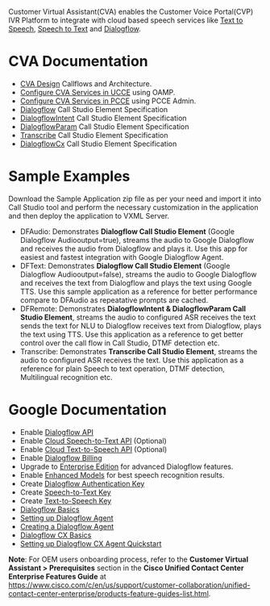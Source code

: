 Customer Virtual Assistant(CVA) enables the Customer Voice Portal(CVP) IVR Platform to integrate with cloud based speech services like  [Text to Speech](https://cloud.google.com/text-to-speech/), [Speech to Text](https://cloud.google.com/speech-to-text/) and [Dialogflow](https://cloud.google.com/text-to-speech/docs/).
# CVA Documentation
* [CVA Design](https://www.cisco.com/c/en/us/td/docs/voice_ip_comm/cust_contact/contact_center/icm_enterprise/icm_enterprise_12_5_1/design/guide/ucce_b_soldg-for-unified-cce-12_5/ucce_b_soldg-for-unified-cce-12_5_chapter_01000.html#concept_504D901FE4FB5DA0D6F0701E4BFC4CA3)  Callflows and Architecture.
* [Configure CVA Services in UCCE](https://www.cisco.com/c/en/us/td/docs/voice_ip_comm/cust_contact/contact_center/customer_voice_portal/cvp_12_5/administration/guide/ccvp_b_1251-administration-guide-for-cisco-unified-customer-voice-portal/ccvp_b_1251-administration-guide-for-cisco-unified-customer-voice-portal_chapter_01.html#topic_39D6199BE6CBA2F5472BC57F4DD5D465) using OAMP.
* [Configure CVA Services in PCCE](https://www.cisco.com/c/en/us/td/docs/voice_ip_comm/cust_contact/contact_center/pcce/pcce_12_5_1/configuration/guide/pcce_b_admin-and-config-guide_12_5/pcce_b_admin-and-config-guide_12_5_chapter_011.html#concept_F7500EC077579D73709659B08E642C69) using PCCE Admin.
* [Dialogflow](https://www.cisco.com/c/en/us/td/docs/voice_ip_comm/cust_contact/contact_center/customer_voice_portal/cvp_12_5/reference/guide/ccvp_b_1251-element-specification-guide-cvp/ccvp_b_1251-element-specification-guide-cvp_chapter_0111001.html) Call Studio Element Specification
* [DialogflowIntent](https://www.cisco.com/c/en/us/td/docs/voice_ip_comm/cust_contact/contact_center/customer_voice_portal/cvp_12_5/reference/guide/ccvp_b_1251-element-specification-guide-cvp/ccvp_b_1251-element-specification-guide-cvp_chapter_0111011.html) Call Studio Element Specification
* [DialogflowParam](https://www.cisco.com/c/en/us/td/docs/voice_ip_comm/cust_contact/contact_center/customer_voice_portal/cvp_12_5/reference/guide/ccvp_b_1251-element-specification-guide-cvp/ccvp_b_1251-element-specification-guide-cvp_chapter_0111100.html) Call Studio Element Specification
* [Transcribe](https://www.cisco.com/c/en/us/td/docs/voice_ip_comm/cust_contact/contact_center/customer_voice_portal/cvp_12_5/reference/guide/ccvp_b_1251-element-specification-guide-cvp/ccvp_b_1251-element-specification-guide-cvp_chapter_0111010.html) Call Studio Element Specification
* [DialogflowCx](https://www.cisco.com/c/en/us/td/docs/voice_ip_comm/cust_contact/contact_center/customer_voice_portal/cvp_12_6/elementspecification/guide/ccvp_b_1261-element-specifications-guide/ccvp_m_1261-dialogflowcx-element.html) Call Studio Element Specification
# Sample Examples
Download the Sample Application zip file as per your need and import it into Call Studio tool and perform the necessary customization in the application and then deploy the application to VXML Server.
* DFAudio: Demonstrates **Dialogflow Call Studio Element** (Google Dialogflow Audiooutput=true), streams the audio to Google Dialogflow and receives the audio from Dialogflow and plays it. Use this app for easiest and fastest integration with Google Dialogflow Agent.
* DFText: Demonstrates **Dialogflow Call Studio Element** (Google Dialogflow Audiooutput=false), streams the audio to Google Dialogflow and receives the text from Dialogflow and plays the text using Google TTS. Use this sample application as a reference for better performance compare to DFAudio as repeatative prompts are cached.
* DFRemote: Demonstrates **DialogflowIntent & DialogflowParam Call Studio Element**, streams the audio to configured ASR receives the text sends the text for NLU to Dialogflow receives text from Dialogflow, plays the text using TTS. Use this application as a reference to get better control over the call flow in Call Studio, DTMF detection etc.
* Transcribe: Demonstrates **Transcribe Call Studio Element**, streams the audio to configured ASR receives the text. Use this application as a reference for plain Speech to text operation, DTMF detection, Multilingual recognition etc.
# Google Documentation
* Enable [Dialogflow API](https://cloud.google.com/dialogflow/docs/quick/setup#api)
* Enable [Cloud Speech-to-Text API](https://cloud.google.com/apis/docs/getting-started#enabling_apis) (Optional)
* Enable [Cloud Text-to-Speech API](https://cloud.google.com/apis/docs/getting-started#enabling_apis) (Optional)
* Enable [Dialogflow Billing](https://cloud.google.com/dialogflow/docs/quick/setup#billing)
* Upgrade to [Enterprise Edition](https://cloud.google.com/dialogflow/docs/editions#choose_an_edition_and_pricing_plan) for advanced Dialogflow features.
* Enable [Enhanced Models](https://cloud.google.com/dialogflow/docs/data-logging#enabling_data_logging_and_using_enhanced_models) for best speech recognition results.
* Create [Dialogflow Authentication Key](https://cloud.google.com/dialogflow/docs/quick/setup#sa-create)
* Create [Speech-to-Text Key](https://cloud.google.com/speech-to-text/docs/quickstart-client-libraries#before-you-begin)
* Create [Text-to-Speech Key](https://cloud.google.com/text-to-speech/docs/quickstart-client-libraries#before-you-begin)
* [Dialogflow Basics](https://cloud.google.com/dialogflow/docs/basics)
* [Setting up Dialogflow Agent](https://cloud.google.com/dialogflow/docs/quick/setup)
* [Creating a Dialogflow Agent](https://cloud.google.com/dialogflow/docs/quick/build-agent)
* [Dialogflow CX Basics](https://cloud.google.com/dialogflow/cx/docs/basics)
* [Setting up Dialogflow CX Agent Quickstart](https://cloud.google.com/dialogflow/cx/docs/quick)

**Note**: For OEM users onboarding process, refer to the **Customer Virtual Assistant > Prerequisites** section in the **Cisco Unified Contact Center Enterprise Features Guide** at https://www.cisco.com/c/en/us/support/customer-collaboration/unified-contact-center-enterprise/products-feature-guides-list.html.
